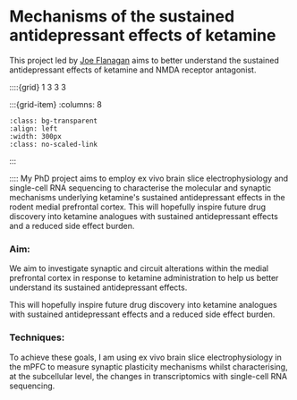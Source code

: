 # Mechanisms of the sustained antidepressant effects of ketamine

This project led by [Joe Flanagan](../our-team/members/joeflanagan) aims to better understand the sustained 
antidepressant effects of ketamine and NMDA receptor antagonist.


::::{grid} 1 3 3 3

:::{grid-item}
:columns: 8
```{image} ../img/projects/ketamine-structure.png 
:class: bg-transparent
:align: left
:width: 300px
:class: no-scaled-link
```
:::



::::
My PhD project aims to employ ex vivo brain slice electrophysiology and single-cell RNA sequencing to 
characterise the molecular and synaptic mechanisms underlying ketamine's sustained antidepressant 
effects in the rodent medial prefrontal cortex. 
This will hopefully inspire future drug discovery into ketamine analogues 
with sustained antidepressant effects and a reduced side effect burden.


### Aim:
We aim to investigate synaptic and circuit alterations within the medial prefrontal cortex
in response to ketamine administration to help us better understand its sustained antidepressant effects.

This will hopefully inspire future drug discovery into ketamine analogues 
with sustained antidepressant effects and a reduced side effect burden.

### Techniques:
To achieve these goals, I am using ex vivo brain slice electrophysiology in the mPFC to measure synaptic plasticity mechanisms 
whilst characterising, at the subcellular level, the changes in transcriptomics with single-cell RNA sequencing.


